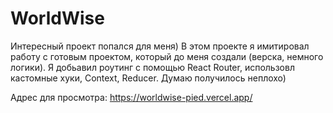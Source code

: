 # WorldWise

Интересный проект попался для меня) 
В этом проекте я имитировал работу с готовым проектом, который до меня создали (верска, немного логики). 
Я добьавил роутинг с помощью React Router, использовл кастомные хуки, Context, Reducer.
Думаю получилось неплохо)

Адрес для просмотра: https://worldwise-pied.vercel.app/
